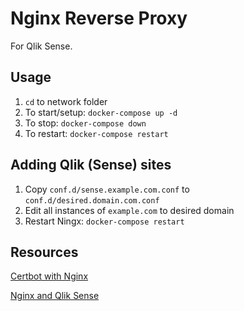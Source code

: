 # Nginx Reverse Proxy

For Qlik Sense.

## Usage

1. `cd` to network folder
2. To start/setup: `docker-compose up -d`
3. To stop: `docker-compose down`
4. To restart: `docker-compose restart`

## Adding Qlik (Sense) sites

1. Copy `conf.d/sense.example.com.conf` to `conf.d/desired.domain.com.conf`
2. Edit all instances of `example.com` to desired domain
3. Restart Ningx: `docker-compose restart`

## Resources

[Certbot with Nginx](https://miki725.github.io/docker/crypto/2017/01/29/docker+nginx+letsencrypt.html)

[Nginx and Qlik Sense](https://github.com/braathen/qlik-misc-stuff/blob/master/nginx/nginx.conf)